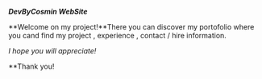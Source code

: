 ***DevByCosmin WebSite***


**Welcome on my project!**There you can discover my portofolio where you cand find my project , experience , contact / hire information. 

*I hope you will appreciate!*


**Thank you!